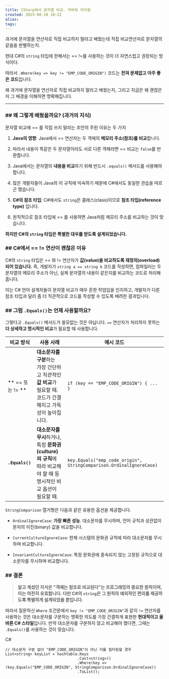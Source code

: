 ```yaml
---
title: CSharp에서 문자열 비교. 자바와 차이점
created: 2025-08-20 10:22
alias:
tags:
---
```

과거에 문자열을 연산자로 직접 비교하지 말라고 배웠는데 직접 비교연산자로 문자열의 같음을 판별하는지.

현대 C#의 `string` 타입에 한해서는 
== !=를 사용하는 것이 더 자연스럽고 권장되는 방식이다.

따라서 `.Where(key => key != "EMP_CODE_ORIGIN")` 코드는 **전혀 문제없고 아주 좋은 코드**입니다.

왜 과거에 문자열을 연산자로 직접 비교하지 말라고 배웠는지, 그리고 지금은 왜 괜찮은지 그 배경을 이해하면 명확해집니다.

---

### ## 왜 그렇게 배웠을까요? (과거의 지식)

문자열 비교에 == 를 직접 쓰지 말라는 조언의 주된 이유는 두 가지

1. **Java의 영향**: Java에서 == 연산자는 두 객체의 **메모리 주소(참조)를 비교**합니다. 
2. 따라서 내용이 똑같은 두 문자열이라도 서로 다른 객체라면 == 비교는 `false`를 반환합니다. 
3. Java에서는 문자열의 **내용을 비교**하기 위해 반드시 `.equals()` 메서드를 사용해야 합니다. 
4. 많은 개발자들이 Java의 이 규칙에 익숙하기 때문에 C#에서도 동일한 관습을 따르곤 했습니다.
    
5. **C#의 참조 타입**: C#에서도 `string`은 클래스(class)이므로 **참조 타입(reference type)** 입니다. 
6. 원칙적으로 참조 타입에 == 를 사용하면 Java처럼 메모리 주소를 비교하는 것이 맞습니다.
    

**하지만 C#의 `string` 타입은 특별한 대우를 받도록 설계되었습니다.**

### ## C#에서 == != 연산이 괜찮은 이유

C#의 `string` 타입은 == 와 != 연산자가 **값(value)을 비교하도록 재정의(overload)되어 있습니다.** 
즉, 개발자가 `string a == string b` 코드를 작성하면, 컴파일러는 두 문자열의 메모리 주소가 아닌, 실제 문자열의 내용이 같은지를 비교하는 코드로 처리해 줍니다.

이는 C# 언어 설계자들이 문자열 비교가 매우 흔한 작업임을 인지하고, 개발자가 다른 참조 타입과 달리 좀 더 직관적으로 코드를 작성할 수 있도록 배려한 결과입니다.


### ## 그럼 `.Equals()`는 언제 사용할까요?

그렇다고 `.Equals()` 메서드가 쓸모없는 것은 아닙니다. `==` 연산자가 처리하지 못하는 **더 상세하고 명시적인 비교**가 필요할 때 사용합니다.

| 비교 방식           | 사용 사례                                                                              | 예시 코드                                                               |
| --------------- | ---------------------------------------------------------------------------------- | ------------------------------------------------------------------- |
| ** == 또는 != **  | **대소문자를 구분**하는 <br>가장 간단하고 직관적인 **값 비교**가 필요할 때. <br>코드가 간결해지고 가독성이 높아집니다.         | `if (key == "EMP_CODE_ORIGIN") { ... }`                             |
| **`.Equals()`** | **대소문자를 무시**하거나, <br>특정 **문화권(culture)의 규칙**에 따라 비교해야 할 때 등 <br>명시적인 비교 옵션이 필요할 때. | `key.Equals("emp_code_origin", StringComparison.OrdinalIgnoreCase)` |


`StringComparison` 열거형은 다음과 같은 유용한 옵션을 제공합니다.

- `OrdinalIgnoreCase`: **가장 빠른 성능**. 대소문자를 무시하며, 언어 규칙과 상관없이 문자의 이진(binary) 값을 비교합니다.
    
- `CurrentCultureIgnoreCase`: 현재 시스템의 문화권 규칙에 따라 대소문자를 무시하며 비교합니다.
    
- `InvariantCultureIgnoreCase`: 특정 문화권에 종속되지 않는 고정된 규칙으로 대소문자를 무시하며 비교합니다.
    

### ## 결론

> **알고 계셨던 지식은 "객체는 참조로 비교된다"는 프로그래밍의 중요한 원칙이며, 이는 여전히 유효합니다. 다만 C#의 `string`은 그 원칙의 예외적인 편의를 제공하도록 특별하게 설계되었을 뿐입니다.**

따라서 질문하신 `Where` 조건문에서 `key != "EMP_CODE_ORIGIN"`과 같이 `!=` 연산자를 사용하는 것은 대소문자를 구분하는 명확한 의도를 가장 간결하게 표현한 **현대적이고 올바른 C# 스타일**입니다. 만약 대소문자를 구분하지 않고 비교해야 했다면, 그때는 `.Equals()`를 사용하는 것이 맞습니다.

C#

```CSharp 
// 대소문자 구분 없이 "EMP_CODE_ORIGIN"이 아닌 키를 필터링할 경우
List<string> keyList = hashtable.Keys
                                .Cast<string>()
                                .Where(key => !key.Equals("EMP_CODE_ORIGIN", StringComparison.OrdinalIgnoreCase))
                                .ToList();
```


